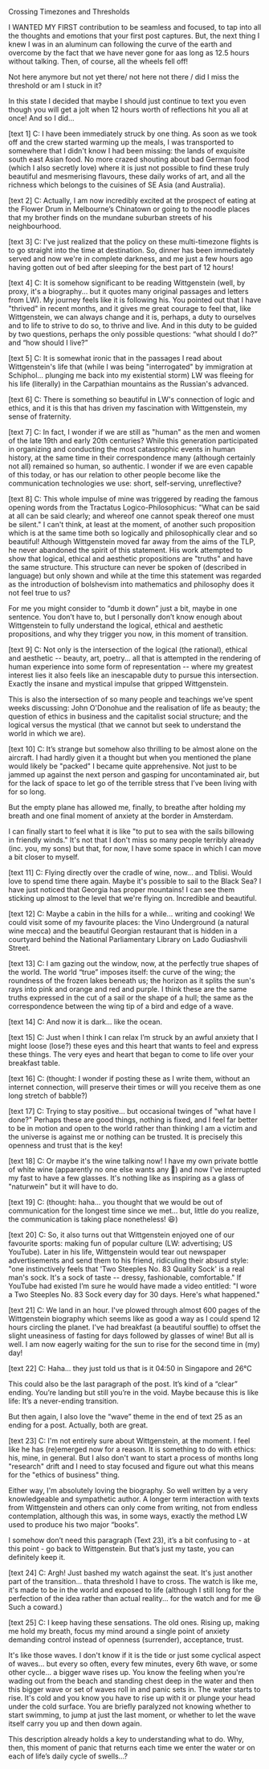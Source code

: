 Crossing Timezones and Thresholds

I WANTED MY FIRST contribution to be seamless and focused, to tap into all the thoughts and emotions that your first post captures. But, the next thing I knew I was in an aluminum can following the curve of the earth and overcome by the fact that we have never gone for aas long as 12.5 hours without talking. Then, of course, all the wheels fell off!

Not here anymore but not yet there/ not here not there / did I miss the threshold or am I stuck in it?

In this state I decided that maybe I should just continue to text you even though you will get a jolt when 12 hours worth of reflections hit you all at once! And so I did…

[text 1] C: I have been immediately struck by one thing. As soon as we took off and the crew started warming up the meals, I was transported to somewhere that I didn't know I had been missing: the lands of exquisite south east Asian food. No more crazed shouting about bad German food (which I also secretly love) where it is just not possible to find these truly beautiful and mesmerising flavours, these daily works of art, and all the richness which belongs to the cuisines of SE Asia (and Australia).

[text 2] C: Actually, I am now incredibly excited at the prospect of eating at the Flower Drum in Melbourne’s Chinatown or going to the noodle places that my brother finds on the mundane suburban streets of his neighbourhood.

[text 3] C: I've just realized that the policy on these multi-timezone flights is to go straight into the time at destination. So, dinner has been immediately served and now we're in complete darkness, and me just a few hours ago having gotten out of bed after sleeping for the best part of 12 hours!

[text 4] C: It is somehow significant to be reading Wittgenstein (well, by proxy, it's a biography... but it quotes many original passages and letters from LW). My journey feels like it is following his. You pointed out that I have "thrived" in recent months, and it gives me great courage to feel that, like Wittgenstein, we can always change and it is, perhaps, a duty to ourselves and to life to strive to do so, to thrive and live. And in this duty to be guided by two questions, perhaps the only possible questions: “what should I do?” and “how should I live?”

[text 5] C: It is somewhat ironic that in the passages I read about Wittgenstein's life that (while I was being "interrogated" by immigration at Schiphol… plunging me back into my existential storm) LW was fleeing for his life (literally) in the Carpathian mountains as the Russian's advanced.

[text 6] C: There is something so beautiful in LW's connection of logic and ethics, and it is this that has driven my fascination with Wittgenstein, my sense of fraternity.

[text 7] C: In fact, I wonder if we are still as "human" as the men and women of the late 19th and early 20th centuries? While this generation participated in organizing and conducting the most catastrophic events in human history, at the same time in their correspondence many (although certainly not all) remained so human, so authentic. I wonder if we are even capable of this today, or has our relation to other people become like the communication technologies we use: short, self-serving, unreflective?

[text 8] C: This whole impulse of mine was triggered by reading the famous opening words from the Tractatus Logico-Philosophicus: "What can be said at all can be said clearly; and whereof one cannot speak thereof one must be silent." I can't think, at least at the moment, of another such proposition which is at the same time both so logically and philosophically clear and so beautiful! Although Wittgenstein moved far away from the aims of the TLP, he never abandoned the spirit of this statement. His work attempted to show that logical, ethical and aesthetic propositions are "truths" and have the same structure. This structure can never be spoken of (described in language) but only shown and while at the time this statement was regarded as the introduction of bolshevism into mathematics and philosophy does it not feel true to us?
 
For me you might consider to “dumb it down” just a bit, maybe in one sentence. You don’t have to, but I personally don’t know enough about Wittgenstein to fully understand the logical, ethical and aesthetic propositions, and why they trigger you now, in this moment of transition.

[text 9] C: Not only is the intersection of the logical (the rational), ethical and aesthetic -- beauty, art, poetry... all that is attempted in the rendering of human experience into some form of representation -- where my greatest interest lies it also feels like an inescapable duty to pursue this intersection. Exactly the insane and mystical impulse that gripped Wittgenstein.

This is also the intersection of so many people and teachings we’ve spent weeks discussing: John O'Donohue and the realisation of life as beauty; the question of ethics in business and the capitalist social structure; and the logical versus the mystical (that we cannot but seek to understand the world in which we are).

[text 10] C: It’s strange but somehow also thrilling to be almost alone on the aircraft. I had hardly given it a thought but when you mentioned the plane would likely be "packed" I became quite apprehensive. Not just to be jammed up against the next person and gasping for uncontaminated air, but for the lack of space to let go of the terrible stress that I’ve been living with for so long.

But the empty plane has allowed me, finally, to breathe after holding my breath and one final moment of anxiety at the border in Amsterdam. 

I can finally start to feel what it is like "to put to sea with the sails billowing in friendly winds." It's not that I don't miss so many people terribly already (inc. you, my sons) but that, for now, I have some space in which I can move a bit closer to myself.

[text 11] C: Flying directly over the cradle of wine, now... and Tblisi. Would love to spend time there again. Maybe it's possible to sail to the Black Sea? I have just noticed that Georgia has proper mountains! I can see them sticking up almost to the level that we're flying on. Incredible and beautiful.

[text 12] C: Maybe a cabin in the hills for a while... writing and cooking! We could visit some of my favourite places: the Vino Underground (a natural wine mecca) and the beautiful Georgian restaurant that is hidden in a courtyard behind the National Parliamentary Library on Lado Gudiashvili Street.

[text 13] C: I am gazing out the window, now, at the perfectly true shapes of the world. The world “true” imposes itself: the curve of the wing; the roundness of the frozen lakes beneath us; the horizon as it splits the sun's rays into pink and orange and red and purple. I think these are the same truths expressed in the cut of a sail or the shape of a hull; the same as the correspondence between the wing tip of a bird and edge of a wave.

[text 14] C: And now it is dark... like the ocean.

[text 15] C: Just when I think I can relax I’m struck by an awful anxiety that I might loose (lose?) these eyes and this heart that wants to feel and express these things. The very eyes and heart that began to come to life over your breakfast table.

[text 16] C: (thought: I wonder if posting these as I write them, without an internet connection, will preserve their times or will you receive them as one long stretch of babble?)

[text 17] C: Trying to stay positive... but occasional twinges of "what have I done?" Perhaps these are good things, nothing is fixed, and I feel far better to be in motion and open to the world rather than thinking I am a victim and the universe is against me or nothing can be trusted. It is precisely this openness and trust that is the key!

[text 18] C: Or maybe it's the wine talking now! I have my own private bottle of white wine (apparently no one else wants any 🤔) and now I've interrupted my fast to have a few glasses. It's nothing like as inspiring as a glass of "naturwein" but it will have to do.

[text 19] C: (thought: haha... you thought that we would be out of communication for the longest time since we met... but, little do you realize, the communication is taking place nonetheless!  😆)

[text 20] C: So, it also turns out that Wittgenstein enjoyed one of our favourite sports: making fun of popular culture (LW: advertising; US YouTube). Later in his life, Wittgenstein would tear out newspaper advertisements and send them to his friend, ridiculing their absurd style: "one instinctively feels that 'Two Steeples No. 83 Quality Sock' is a real man's sock. It's a sock of taste -- dressy, fashionable, comfortable." If YouTube had existed I’m sure he would have made a video entitled: "I wore a Two Steeples No. 83 Sock every day for 30 days. Here's what happened."

[text 21] C: We land in an hour. I've plowed through almost 600 pages of the Wittgenstein biography which seems like as good a way as I could spend 12 hours circling the planet. I've had breakfast (a beautiful souffle) to offset the slight uneasiness of fasting for days followed by glasses of wine! But all is well. I am now eagerly waiting for the sun to rise for the second time in (my) day!

[text 22] C: Haha... they just told us that is it 04:50 in Singapore and 26°C

This could also be the last paragraph of the post. It’s kind of a “clear” ending. You’re landing but still you’re in the void. Maybe because this is like life: It’s a never-ending transition. 

But then again, I also love the “wave” theme in the end of text 25 as an ending for a post. Actually, both are great.  

[text 23] C: I'm not entirely sure about Wittgenstein, at the moment. I feel like he has (re)emerged now for a reason. It is something to do with ethics: his, mine, in general. But I also don't want to start a process of months long "research" drift and I need to stay focused and figure out what this means for the "ethics of business" thing. 

Either way, I'm absolutely loving the biography. So well written by a very knowledgeable and sympathetic author. A longer term interaction with texts from Wittgenstein and others can only come from writing, not from endless contemplation, although this was, in some ways, exactly the method LW used to produce his two major “books”.

I somehow don’t need this paragraph (Text 23), it’s a bit confusing to - at this point - go back to Wittgenstein. But that’s just my taste, you can definitely keep it. 

[text 24] C: Argh! Just bashed my watch against the seat. It's just another part of the transition... thata threshold I have to cross. The watch is like me, it's made to be in the world and exposed to life (although I still long for the perfection of the idea rather than actual reality... for the watch and for me 😆 Such a coward.)

[text 25] C: I keep having these sensations. The old ones. Rising up, making me hold my breath, focus my mind around a single point of anxiety demanding control instead of openness (surrender), acceptance, trust. 

It's like those waves. I don't know if it is the tide or just some cyclical aspect of waves... but every so often, every few minutes, every 6th wave, or some other cycle... a bigger wave rises up. You know the feeling when you're wading out from the beach and standing chest deep in the water and then this bigger wave or set of waves roll in and panic sets in. The water starts to rise. It's cold and you know you have to rise up with it or plunge your head under the cold surface. You are briefly paralyzed not knowing whether to start swimming, to jump at just the last moment, or whether to let the wave itself carry you up and then down again. 

This description already holds a key to understanding what to do. Why, then, this moment of panic that returns each time we enter the water or on each of life’s daily cycle of swells...?
